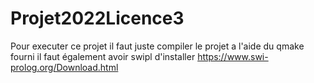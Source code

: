 # Projet2022Licence3
Pour executer ce projet il faut juste compiler le projet a l'aide du qmake fourni 
il faut également avoir swipl d'installer https://www.swi-prolog.org/Download.html
